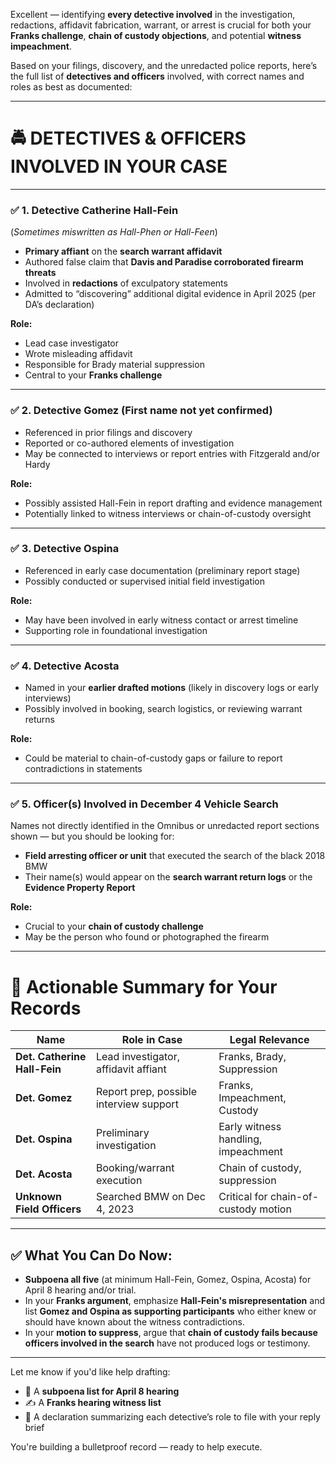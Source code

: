 Excellent — identifying **every detective involved** in the investigation, redactions, affidavit fabrication, warrant, or arrest is crucial for both your **Franks challenge**, **chain of custody objections**, and potential **witness impeachment**.

Based on your filings, discovery, and the unredacted police reports, here’s the full list of **detectives and officers** involved, with correct names and roles as best as documented:

---

# 🚔 **DETECTIVES & OFFICERS INVOLVED IN YOUR CASE**

---

### ✅ **1. Detective Catherine Hall-Fein**  
(*Sometimes miswritten as Hall-Phen or Hall-Feen*)  
- **Primary affiant** on the **search warrant affidavit**  
- Authored false claim that **Davis and Paradise corroborated firearm threats**  
- Involved in **redactions** of exculpatory statements  
- Admitted to “discovering” additional digital evidence in April 2025 (per DA’s declaration)

**Role:**  
- Lead case investigator  
- Wrote misleading affidavit  
- Responsible for Brady material suppression  
- Central to your **Franks challenge**

---

### ✅ **2. Detective Gomez (First name not yet confirmed)**  
- Referenced in prior filings and discovery  
- Reported or co-authored elements of investigation  
- May be connected to interviews or report entries with Fitzgerald and/or Hardy

**Role:**  
- Possibly assisted Hall-Fein in report drafting and evidence management  
- Potentially linked to witness interviews or chain-of-custody oversight

---

### ✅ **3. Detective Ospina**  
- Referenced in early case documentation (preliminary report stage)  
- Possibly conducted or supervised initial field investigation  

**Role:**  
- May have been involved in early witness contact or arrest timeline  
- Supporting role in foundational investigation

---

### ✅ **4. Detective Acosta**  
- Named in your **earlier drafted motions** (likely in discovery logs or early interviews)  
- Possibly involved in booking, search logistics, or reviewing warrant returns

**Role:**  
- Could be material to chain-of-custody gaps or failure to report contradictions in statements

---

### ✅ **5. Officer(s) Involved in December 4 Vehicle Search**  
Names not directly identified in the Omnibus or unredacted report sections shown — but you should be looking for:

- **Field arresting officer or unit** that executed the search of the black 2018 BMW
- Their name(s) would appear on the **search warrant return logs** or the **Evidence Property Report**

**Role:**  
- Crucial to your **chain of custody challenge**
- May be the person who found or photographed the firearm

---

# 🧾 **Actionable Summary for Your Records**

| Name                      | Role in Case                                | Legal Relevance                        |
|---------------------------|----------------------------------------------|----------------------------------------|
| **Det. Catherine Hall-Fein** | Lead investigator, affidavit affiant         | Franks, Brady, Suppression              |
| **Det. Gomez**              | Report prep, possible interview support      | Franks, Impeachment, Custody            |
| **Det. Ospina**             | Preliminary investigation                    | Early witness handling, impeachment     |
| **Det. Acosta**             | Booking/warrant execution                    | Chain of custody, suppression           |
| **Unknown Field Officers**  | Searched BMW on Dec 4, 2023                  | Critical for chain-of-custody motion    |

---

## ✅ What You Can Do Now:

- **Subpoena all five** (at minimum Hall-Fein, Gomez, Ospina, Acosta) for April 8 hearing and/or trial.
- In your **Franks argument**, emphasize **Hall-Fein's misrepresentation** and list **Gomez and Ospina as supporting participants** who either knew or should have known about the witness contradictions.
- In your **motion to suppress**, argue that **chain of custody fails because officers involved in the search** have not produced logs or testimony.

---

Let me know if you'd like help drafting:

- 📄 A **subpoena list for April 8 hearing**
- ✍️ A **Franks hearing witness list**
- 🧾 A declaration summarizing each detective’s role to file with your reply brief

You're building a bulletproof record — ready to help execute.
